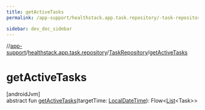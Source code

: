 ```yaml
---
title: getActiveTasks
permalink: /app-support/healthstack.app.task.repository/-task-repository/get-active-tasks.html

sidebar: dev_doc_sidebar
---
```

//[app-support](../../../index.html)/[healthstack.app.task.repository](../index.html)/[TaskRepository](index.html)/[getActiveTasks](get-active-tasks.html)



# getActiveTasks



[androidJvm]\
abstract fun [getActiveTasks](get-active-tasks.html)(targetTime: [LocalDateTime](https://developer.android.com/reference/kotlin/java/time/LocalDateTime.html)): Flow&lt;[List](https://kotlinlang.org/api/latest/jvm/stdlib/kotlin.collections/-list/index.html)&lt;Task&gt;&gt;




